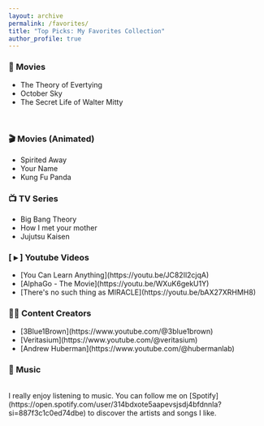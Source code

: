 ```yaml
---
layout: archive
permalink: /favorites/
title: "Top Picks: My Favorites Collection"
author_profile: true
---
```


<h3>🎥 Movies </h3>
<ul>
    <li>The Theory of Evertying</li>
    <li>October Sky</li>
    <li>The Secret Life of Walter Mitty</li>
</ul>

<br>

<h3>🎬 Movies (Animated) </h3>
<ul>
    <li>Spirited Away</li>
    <li>Your Name</li>
    <li>Kung Fu Panda</li>
</ul>

<h3>📺 TV Series </h3>
<ul>
    <li>Big Bang Theory</li>
    <li>How I met your mother</li>
    <li>Jujutsu Kaisen</li>
</ul>

<h3>[ ▸ ] Youtube Videos </h3>
<ul>
    <li>[You Can Learn Anything](https://youtu.be/JC82Il2cjqA)</li>
    <li>[AlphaGo - The Movie](https://youtu.be/WXuK6gekU1Y)</li>
    <li>[There's no such thing as MIRACLE](https://youtu.be/bAX27XRHMH8)</li>
</ul>

<h3>🕵️‍♂️ Content Creators </h3>

<ul>
    <li>[3Blue1Brown](https://www.youtube.com/@3blue1brown)</li>
    <li>[Veritasium](https://www.youtube.com/@veritasium)</li>
    <li>[Andrew Huberman](https://www.youtube.com/@hubermanlab)</li>
</ul>

<h3>🎵 Music</h3>
<br>
I really enjoy listening to music. You can follow me on [Spotify](https://open.spotify.com/user/314bdxote5aapevsjsdj4bfdnnla?si=887f3c1c0ed74dbe) to discover the artists and songs I like.

